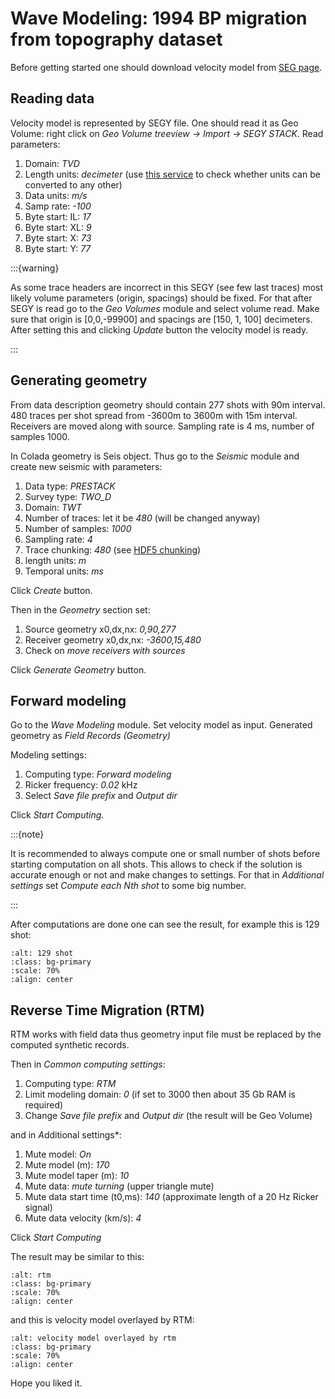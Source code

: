 # Wave Modeling: 1994 BP migration from topography dataset

Before getting started one should download velocity model from [SEG page](https://wiki.seg.org/wiki/1994_BP_migration_from_topography).

## Reading data

Velocity model is represented by SEGY file.
One should read it as Geo Volume: right click on *Geo Volume treeview -> Import -> SEGY STACK*.
Read parameters:
1) Domain: *TVD*
2) Length units: *decimeter* (use [this service](https://units.readthedocs.io/en/latest/_static/convert.html) to check whether units can be converted to any other)
3) Data units: *m/s*
4) Samp rate: *-100*
5) Byte start: IL: *17*
5) Byte start: XL: *9*
6) Byte start: X: *73*
7) Byte start: Y: *77*

:::{warning}

As some trace headers are incorrect in this SEGY (see few last traces) most likely volume parameters (origin, spacings) should be fixed.
For that after SEGY is read go to the *Geo Volumes* module and select volume read.
Make sure that origin is [0,0,-99900] and spacings are [150, 1, 100] decimeters.
After setting this and clicking *Update* button the velocity model is ready.

:::

## Generating geometry

From data description geometry should contain 277 shots with 90m interval.
480 traces per shot spread from -3600m to 3600m with 15m interval.
Receivers are moved along with source.
Sampling rate is 4 ms, number of samples 1000.

In Colada geometry is Seis object.
Thus go to the *Seismic* module and create new seismic with parameters:
1) Data type: *PRESTACK*
2) Survey type: *TWO_D*
3) Domain: *TWT*
4) Number of traces: let it be *480* (will be changed anyway)
5) Number of samples: *1000*
6) Sampling rate: *4*
7) Trace chunking: *480* (see [HDF5 chunking](https://support.hdfgroup.org/HDF5/doc/Advanced/Chunking/))
8) length units: *m*
9) Temporal units: *ms*

Click *Create* button.

Then in the *Geometry* section set:
1) Source geometry x0,dx,nx: *0,90,277*
2) Receiver geometry x0,dx,nx: *-3600,15,480*
3) Check on *move receivers with sources*

Click *Generate Geometry* button.

## Forward modeling

Go to the *Wave Modeling* module.
Set velocity model as input.
Generated geometry as *Field Records (Geometry)*

Modeling settings:
1) Computing type: *Forward modeling*
2) Ricker frequency: *0.02* kHz
3) Select *Save file prefix* and *Output dir*

Click *Start Computing*.

:::{note}

It is recommended to always compute one or small number of shots before starting computation on all shots.
This allows to check if the solution is accurate enough or not and make changes to settings.
For that in *Additional settings* set *Compute each Nth shot* to some big number.

:::

After computations are done one can see the result, for example this is 129 shot:

```{image} shot_129.png
:alt: 129 shot
:class: bg-primary
:scale: 70%
:align: center
```

## Reverse Time Migration (RTM)

RTM works with field data thus geometry input file must be replaced by the computed synthetic records.

Then in *Common computing settings*:
1) Computing type: *RTM*
2) Limit modeling domain: *0* (if set to 3000 then about 35 Gb RAM is required)
3) Change *Save file prefix* and *Output dir* (the result will be Geo Volume)

and in *A*dditional settings*:
1) Mute model: *On*
2) Mute model (m): *170*
3) Mute model taper (m): *10*
4) Mute data: *mute turning* (upper triangle mute)
5) Mute data start time (t0,ms): *140* (approximate length of a 20 Hz Ricker signal)
6) Mute data velocity (km/s): *4*

Click *Start Computing*

The result may be similar to this:

```{image} rtm.png
:alt: rtm
:class: bg-primary
:scale: 70%
:align: center
```

and this is velocity model overlayed by RTM:

```{image} model_overlayed_with_rtm.png
:alt: velocity model overlayed by rtm
:class: bg-primary
:scale: 70%
:align: center
```

Hope you liked it.